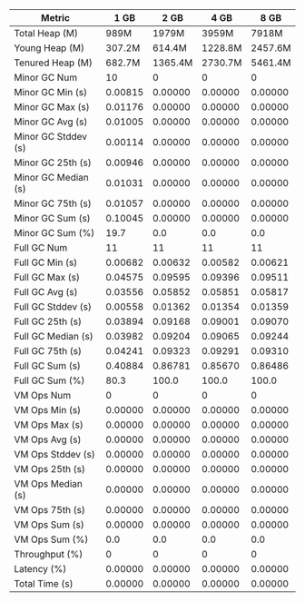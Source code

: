 | Metric | 1 GB | 2 GB | 4 GB | 8 GB |
|------|----|----|----|----|
| Total Heap (M) | 989M | 1979M | 3959M | 7918M |
| Young Heap (M) | 307.2M | 614.4M | 1228.8M | 2457.6M |
| Tenured Heap (M) | 682.7M | 1365.4M | 2730.7M | 5461.4M |
| Minor GC Num | 10 | 0 | 0 | 0 |
| Minor GC Min (s) | 0.00815 | 0.00000 | 0.00000 | 0.00000 |
| Minor GC Max (s) | 0.01176 | 0.00000 | 0.00000 | 0.00000 |
| Minor GC Avg (s) | 0.01005 | 0.00000 | 0.00000 | 0.00000 |
| Minor GC Stddev (s) | 0.00114 | 0.00000 | 0.00000 | 0.00000 |
| Minor GC 25th (s) | 0.00946 | 0.00000 | 0.00000 | 0.00000 |
| Minor GC Median (s) | 0.01031 | 0.00000 | 0.00000 | 0.00000 |
| Minor GC 75th (s) | 0.01057 | 0.00000 | 0.00000 | 0.00000 |
| Minor GC Sum (s) | 0.10045 | 0.00000 | 0.00000 | 0.00000 |
| Minor GC Sum (%) | 19.7 | 0.0 | 0.0 | 0.0 |
| Full GC Num | 11 | 11 | 11 | 11 |
| Full GC Min (s) | 0.00682 | 0.00632 | 0.00582 | 0.00621 |
| Full GC Max (s) | 0.04575 | 0.09595 | 0.09396 | 0.09511 |
| Full GC Avg (s) | 0.03556 | 0.05852 | 0.05851 | 0.05817 |
| Full GC Stddev (s) | 0.00558 | 0.01362 | 0.01354 | 0.01359 |
| Full GC 25th (s) | 0.03894 | 0.09168 | 0.09001 | 0.09070 |
| Full GC Median (s) | 0.03982 | 0.09204 | 0.09065 | 0.09244 |
| Full GC 75th (s) | 0.04241 | 0.09323 | 0.09291 | 0.09310 |
| Full GC Sum (s) | 0.40884 | 0.86781 | 0.85670 | 0.86486 |
| Full GC Sum (%) | 80.3 | 100.0 | 100.0 | 100.0 |
| VM Ops Num | 0 | 0 | 0 | 0 |
| VM Ops Min (s) | 0.00000 | 0.00000 | 0.00000 | 0.00000 |
| VM Ops Max (s) | 0.00000 | 0.00000 | 0.00000 | 0.00000 |
| VM Ops Avg (s) | 0.00000 | 0.00000 | 0.00000 | 0.00000 |
| VM Ops Stddev (s) | 0.00000 | 0.00000 | 0.00000 | 0.00000 |
| VM Ops 25th (s) | 0.00000 | 0.00000 | 0.00000 | 0.00000 |
| VM Ops Median (s) | 0.00000 | 0.00000 | 0.00000 | 0.00000 |
| VM Ops 75th (s) | 0.00000 | 0.00000 | 0.00000 | 0.00000 |
| VM Ops Sum (s) | 0.00000 | 0.00000 | 0.00000 | 0.00000 |
| VM Ops Sum (%) | 0.0 | 0.0 | 0.0 | 0.0 |
| Throughput (%) | 0 | 0 | 0 | 0 |
| Latency (%) | 0.00000 | 0.00000 | 0.00000 | 0.00000 |
| Total Time (s) | 0.00000 | 0.00000 | 0.00000 | 0.00000 |
